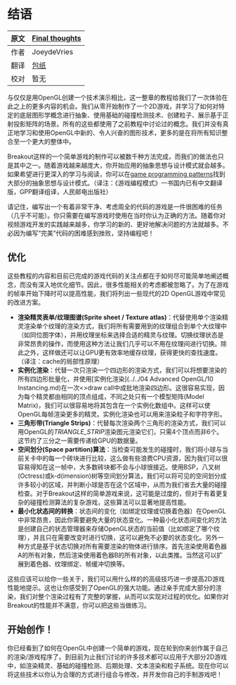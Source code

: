 # 结语

原文    | [Final thoughts](https://learnopengl.com/#!In-Practice/2D-Game/Final-thoughts)
-----   |  ----
作者    | JoeydeVries
翻译    | [包纸](https://github.com/ShirokoSama)
校对    | 暂无

与仅仅是用OpenGL创建一个技术演示相比，这一整章的教程给我们了一次体验在此之上的更多内容的机会。我们从零开始制作了一个2D游戏，并学习了如何对特定的底层图形学概念进行抽象、使用基础的碰撞检测技术、创建粒子、展示基于正射投影矩阵的场景。所有的这些都使用了之前教程中讨论过的概念。我们并没有真正地学习和使用OpenGL中新的、令人兴奋的图形技术，更多的是在将所有知识整合至一个更大的整体中。

Breakout这样的一个简单游戏的制作可以被数千种方法完成，而我们的做法也只是其中之一。随着游戏越来越庞大，你开始应用的抽象思想与设计模式就会越多。如果希望进行更深入的学习与阅读，你可以在[game programming patterns](http://gameprogrammingpatterns.com/)找到大部分的抽象思想与设计模式。（译注：《游戏编程模式》一书国内已有中文翻译版，GPP翻译组译，人民邮电出版社）

请记住，编写出一个有着非常干净、考虑周全的代码的游戏是一件很困难的任务（几乎不可能）。你只需要在编写游戏时使用在当时你认为正确的方法。随着你对视频游戏开发的实践越来越多，你学习的新的、更好地解决问题的方法就越多。不必因为编写“完美”代码的困难感到挫败，坚持编程吧！

## 优化

这些教程的内容和目前已完成的游戏代码的关注点都在于如何尽可能简单地阐述概念，而没有深入地优化细节。因此，很多性能相关的考虑都被忽略了。为了在游戏的帧率开始下降时可以提高性能，我们将列出一些现代的2D OpenGL游戏中常见的改进方案。

- **渲染精灵表单/纹理图谱(Sprite sheet / Texture atlas)**：代替使用单个渲染精灵渲染单个纹理的渲染方式，我们将所有需要用到的纹理组合到单个大纹理中（如同位图字体），并用纹理坐标来选择合适的精灵与纹理。切换纹理状态是非常昂贵的操作，而使用这种方法让我们几乎可以不用在纹理间进行切换。除此之外，这样做还可以让GPU更有效率地缓存纹理，获得更快的查找速度。（译注：cache的局部性原理）
- **实例化渲染**：代替一次只渲染一个四边形的渲染方式，我们可以将想要渲染的所有四边形批量化，并使用[实例化渲染](../../04 Advanced OpenGL/10 Instancing.md)在一次<><fun>draw call</fun>中成批地渲染四边形。这很容易实现，因为每个精灵都由相同的顶点组成，不同之处只有一个模型矩阵(Model Matrix)，我们可以很容易地将其包含在一个实例化数组中。这样可以使OpenGL每帧渲染更多的精灵。实例化渲染也可以用来渲染粒子和字符字形。
- **三角形带(Triangle Strips)**：代替每次渲染两个三角形的渲染方式，我们可以用OpenGL的<var>TRIANGLE_STRIP</var>渲染图元渲染它们，只需4个顶点而非6个。这节约了三分之一需要传递给GPU的数据量。
- **空间划分(Space partition)算法**：当检查可能发生的碰撞时，我们将小球与当前关卡中的每一个砖块进行比较，这么做有些浪费CPU资源，因为我们可以很容易得知在这一帧中，大多数砖块都不会与小球很接近。使用BSP，八叉树(Octress)或k-d(imension)树等空间划分算法，我们可以将可见的空间划分成许多较小的区域，并判断小球是否在这个区域中，从而为我们省去大量的碰撞检查。对于Breakout这样的简单游戏来说，这可能是过度的，但对于有着更复杂的碰撞检测算法的复杂游戏，这些算法可以显著地提高性能。
- **最小化状态间的转换**：状态间的变化（如绑定纹理或切换着色器）在OpenGL中非常昂贵，因此你需要避免大量的状态变化。一种最小化状态间变化的方法是创建自己的状态管理器来存储OpenGL状态的当前值（比如绑定了哪个纹理），并且只在需要改变时进行切换，这可以避免不必要的状态变化。另外一种方式是基于状态切换对所有需要渲染的物体进行排序。首先渲染使用着色器A的所有对象，然后渲染使用着色器B的所有对象，以此类推。当然这可以扩展到着色器、纹理绑定、帧缓冲切换等。

这些应该可以给你一些关于，我们可以用什么样的的高级技巧进一步提高2D游戏性能地提示。这也让你感受到了OpenGL的强大功能。通过亲手完成大部分的渲染，我们对整个渲染过程有了完整的掌握，从而可以实现对过程的优化。如果你对Breakout的性能并不满意，你可以把这些当做练习。

## 开始创作！

你已经看到了如何在OpenGL中创建一个简单的游戏，现在轮到你来创作属于自己的渲染/游戏程序了。到目前为止我们讨论的许多技术都可以应用于大部分2D游戏中，如渲染精灵、基础的碰撞检测、后期处理、文本渲染和粒子系统。现在你可以将这些技术以你认为合理的方式进行组合与修改，并开发你自己的手制游戏吧！
